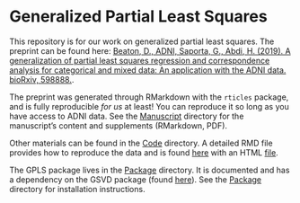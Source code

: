 Generalized Partial Least Squares
================

This repository is for our work on generalized partial least squares.
The preprint can be found here: [Beaton, D., ADNI, Saporta, G., Abdi, H.
(2019). A generalization of partial least squares regression and
correspondence analysis for categorical and mixed data: An application
with the ADNI data.
bioRxiv, 598888.](https://www.biorxiv.org/content/10.1101/598888v3).

The preprint was generated through RMarkdown with the `rticles` package,
and is fully reproducible *for us* at least\! You can reproduce it so
long as you have access to ADNI data. See the [Manuscript](/Manuscript/)
directory for the manuscript’s content and supplements (RMarkdown, PDF).

Other materials can be found in the [Code](/Code/) directory. A detailed
RMD file provides how to reproduce the data and is found
[here](/Code/prep_data_code_notes.Rmd) with an HTML
[file](/Code/prep_data_code_notes.html).

The GPLS package lives in the [Package](/Package/) directory. It is
documented and has a dependency on the GSVD package (found
[here](https://github.com/derekbeaton/GSVD)). See the
[Package](/Package/) directory for installation instructions.
